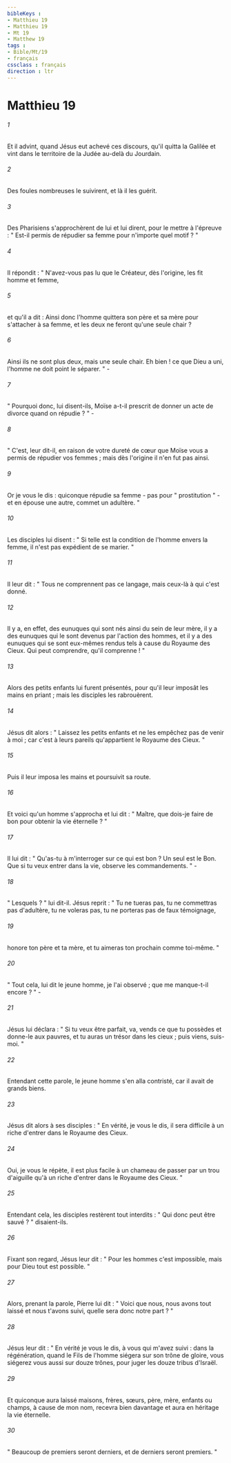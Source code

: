 ```yaml
---
bibleKeys : 
- Matthieu 19
- Matthieu 19
- Mt 19
- Matthew 19
tags : 
- Bible/Mt/19
- français
cssclass : français
direction : ltr
---
```


# Matthieu 19

###### 1
Et il advint, quand Jésus eut achevé ces discours, qu'il quitta la Galilée et vint dans le territoire de la Judée au-delà du Jourdain. 
###### 2
Des foules nombreuses le suivirent, et là il les guérit. 
###### 3
Des Pharisiens s'approchèrent de lui et lui dirent, pour le mettre à l'épreuve : " Est-il permis de répudier sa femme pour n'importe quel motif ? " 
###### 4
Il répondit : " N'avez-vous pas lu que le Créateur, dès l'origine, les fit homme et femme, 
###### 5
et qu'il a dit : Ainsi donc l'homme quittera son père et sa mère pour s'attacher à sa femme, et les deux ne feront qu'une seule chair ? 
###### 6
Ainsi ils ne sont plus deux, mais une seule chair. Eh bien ! ce que Dieu a uni, l'homme ne doit point le séparer. " - 
###### 7
" Pourquoi donc, lui disent-ils, Moïse a-t-il prescrit de donner un acte de divorce quand on répudie ? " - 
###### 8
" C'est, leur dit-il, en raison de votre dureté de cœur que Moïse vous a permis de répudier vos femmes ; mais dès l'origine il n'en fut pas ainsi. 
###### 9
Or je vous le dis : quiconque répudie sa femme - pas pour " prostitution " - et en épouse une autre, commet un adultère. " 
###### 10
Les disciples lui disent : " Si telle est la condition de l'homme envers la femme, il n'est pas expédient de se marier. " 
###### 11
Il leur dit : " Tous ne comprennent pas ce langage, mais ceux-là à qui c'est donné. 
###### 12
Il y a, en effet, des eunuques qui sont nés ainsi du sein de leur mère, il y a des eunuques qui le sont devenus par l'action des hommes, et il y a des eunuques qui se sont eux-mêmes rendus tels à cause du Royaume des Cieux. Qui peut comprendre, qu'il comprenne ! " 
###### 13
Alors des petits enfants lui furent présentés, pour qu'il leur imposât les mains en priant ; mais les disciples les rabrouèrent. 
###### 14
Jésus dit alors : " Laissez les petits enfants et ne les empêchez pas de venir à moi ; car c'est à leurs pareils qu'appartient le Royaume des Cieux. " 
###### 15
Puis il leur imposa les mains et poursuivit sa route. 
###### 16
Et voici qu'un homme s'approcha et lui dit : " Maître, que dois-je faire de bon pour obtenir la vie éternelle ? " 
###### 17
Il lui dit : " Qu'as-tu à m'interroger sur ce qui est bon ? Un seul est le Bon. Que si tu veux entrer dans la vie, observe les commandements. " - 
###### 18
" Lesquels ? " lui dit-il. Jésus reprit : " Tu ne tueras pas, tu ne commettras pas d'adultère, tu ne voleras pas, tu ne porteras pas de faux témoignage, 
###### 19
honore ton père et ta mère, et tu aimeras ton prochain comme toi-même. " 
###### 20
" Tout cela, lui dit le jeune homme, je l'ai observé ; que me manque-t-il encore ? " - 
###### 21
Jésus lui déclara : " Si tu veux être parfait, va, vends ce que tu possèdes et donne-le aux pauvres, et tu auras un trésor dans les cieux ; puis viens, suis-moi. " 
###### 22
Entendant cette parole, le jeune homme s'en alla contristé, car il avait de grands biens. 
###### 23
Jésus dit alors à ses disciples : " En vérité, je vous le dis, il sera difficile à un riche d'entrer dans le Royaume des Cieux. 
###### 24
Oui, je vous le répète, il est plus facile à un chameau de passer par un trou d'aiguille qu'à un riche d'entrer dans le Royaume des Cieux. " 
###### 25
Entendant cela, les disciples restèrent tout interdits : " Qui donc peut être sauvé ? " disaient-ils. 
###### 26
Fixant son regard, Jésus leur dit : " Pour les hommes c'est impossible, mais pour Dieu tout est possible. " 
###### 27
Alors, prenant la parole, Pierre lui dit : " Voici que nous, nous avons tout laissé et nous t'avons suivi, quelle sera donc notre part ? " 
###### 28
Jésus leur dit : " En vérité je vous le dis, à vous qui m'avez suivi : dans la régénération, quand le Fils de l'homme siégera sur son trône de gloire, vous siégerez vous aussi sur douze trônes, pour juger les douze tribus d'Israël. 
###### 29
Et quiconque aura laissé maisons, frères, sœurs, père, mère, enfants ou champs, à cause de mon nom, recevra bien davantage et aura en héritage la vie éternelle. 
###### 30
" Beaucoup de premiers seront derniers, et de derniers seront premiers. " 
